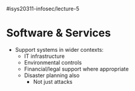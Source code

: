 #isys20311-infosec/lecture-5 
# Software & Services

- Support systems in wider contexts:
	- IT infrastructure
	- Environmental controls
	- Financial/legal support where appropriate
	- Disaster planning also
		- Not just attacks